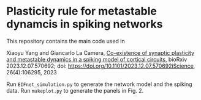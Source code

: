 # Plasticity rule for metastable dynamcis in spiking networks

This repository contains the main code used in 
 
  Xiaoyu Yang and Giancarlo La Camera,
  [Co-existence of synaptic plasticity and metastable dynamics in a spiking model of cortical circuits](https://www.biorxiv.org/content/10.1101/2023.12.07.570692v1),
  bioRxiv 2023.12.07.570692; doi: https://doi.org/10.1101/2023.12.07.570692iScience, 26(4):106295, 2023

Run ``EIFnet_simulation.py`` to generate the network model and the spiking data. 
Run ``makeplot.py`` to generate the panels in Fig. 2. 
